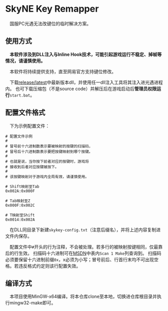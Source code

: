 # SkyNE Key Remapper
&emsp;国服PC光遇无法改键位的临时解决方案。

## 使用方式
&emsp;**本软件涉及到DLL注入与Inline Hook技术，可能引起游戏运行不稳定、掉帧等情况，请谨慎使用。**

&emsp;本软件将持续提供支持，直至网易官方支持键位修改。

&emsp;下载[release/latest](https://github.com/HTMonkeyG/SkyNEKeyRemapper/releases/latest)中最新版本dll，并使用任一dll注入工具将其注入进光遇进程内。
也可下载压缩包（不是source code）并解压后在游戏启动后**管理员权限运行**``start.bat``。

## 配置文件格式
&emsp;下为示例配置文件：
```
# 配置文件示例
#
# 冒号前十六进制数表示要被映射的按键的扫描码，
# 冒号后十六进制数表示要把按键映射到哪个按键。
#
# 也就是说，当你按下前者对应的按键时，游戏将
# 接收到后者对应按键被按下。
#
# 该按键映射对于游戏内全局有效，请谨慎使用。

# Shift映射至Tab
0x002A:0x000F

# Tab映射至Z
0x000F:0x002C

# T映射至Shift
0x0014:0x002A
```
&emsp;在DLL同目录下新建``skykey-config.txt``（注意后缀名），并将上述内容复制进文件内保存。

&emsp;配置文件中``#``开头的行为注释，不会被处理。若多行的被映射按键相同，仅最靠后的行生效。
扫描码十六进制可在[MSDN](https://learn.microsoft.com/zh-cn/windows/win32/inputdev/about-keyboard-input#scan-codes)中表内``Scan 1 Make``列查询到。
扫描码必须要保留十六进制前缀``0x``，x必须为小写；冒号前后、行首行末均不可出现空格。若违反格式约定则该行配置失效。

## 编译方式
&emsp;本项目使用MinGW-x64编译。将本仓库clone至本地，切换进仓库根目录并执行mingw32-make即可。
